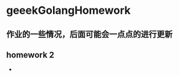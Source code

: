 # geeekGolangHomework
## 作业的一些情况，后面可能会一点点的进行更新

## homework 2
-  [homework2]: (geek_homework/work2)
